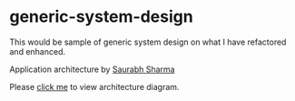 # generic-system-design
This would be sample of generic system design on what I have refactored and enhanced.

Application architecture by [Saurabh Sharma](https://www.linkedin.com/in/saurabhshcs)

Please [click me](https://drive.google.com/file/d/10kS85VCjx6wvZRE_MiDTJaNO9IbhTbcT/view) to view architecture diagram.


